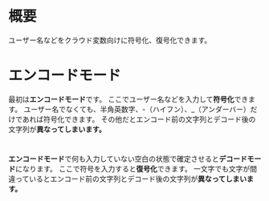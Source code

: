 # 概要
ユーザー名などをクラウド変数向けに符号化、復号化できます。
# エンコードモード
最初は**エンコードモード**です。
ここでユーザー名などを入力して**符号化**できます。
ユーザー名でなくても、半角英数字、-（ハイフン）、_（アンダーバー）だけであれば符号化できます。
その他だとエンコード前の文字列とデコード後の文字列が**異なってしまいます。**
#
**エンコードモード**で何も入力していない空白の状態で確定させると**デコードモード**になります。
ここで符号を入力すると**復号化**できます。
一文字でも文字が間違っているとエンコード前の文字列とデコード後の文字列が**異なってしまいます。**
